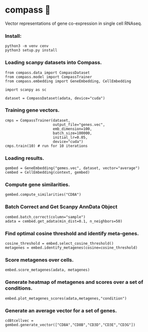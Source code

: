 # compass 🧭
Vector representations of gene co-expression in single cell RNAseq.

### Install:
```
python3 -m venv cenv
python3 setup.py install
```

### Loading scanpy datasets into Compass.
```
from compass.data import CompassDataset
from compass.model import CompassTrainer
from compass.embedding import GeneEmbedding, CellEmbedding

import scanpy as sc

dataset = CompassDataset(adata, device="cuda")
```

### Training gene vectors.
```
cmps = CompassTrainer(dataset,
                      output_file="genes.vec",
                      emb_dimension=100,
                      batch_size=100000,
                      initial_lr=0.05,
                      device="cuda")
cmps.train(10) # run for 10 iterations
```

### Loading results.
```
gembed = GeneEmbedding("gemes.vec", dataset, vector="average")
cembed = CellEmbedding(context, gembed)
```

### Compute gene similarities.
```
gembed.compute_similarities("CD8A")
```

### Batch Correct and Get Scanpy AnnData Object
```
cembed.batch_correct(column="sample")
adata = cembed.get_adata(min_dist=0.1, n_neighbors=50)
```

### Find optimal cosine threshold and identify meta-genes.
```
cosine_threshold = embed.select_cosine_threshold()
metagenes = embed.identify_metagenes(cosine=cosine_threshold)
```

### Score metagenes over cells.
```
embed.score_metagenes(adata, metagenes)
```

### Generate heatmap of metagenes and scores over a set of conditions.
```
embed.plot_metagenes_scores(adata,metagenes,"condition")
```

### Generate an average vector for a set of genes.
```
cd8tcellvec = gembed.generate_vector(["CD8A","CD8B","CD3D","CD3E","CD3G"])
```







